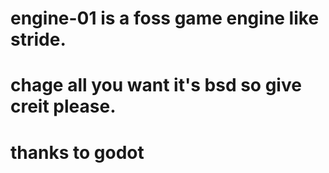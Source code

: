 # engine-01 is a foss game engine like stride.
# chage all you want it's bsd so give creit please.
#
#
#
#
#
#
#
#
#
#
#
#
#
#
#
#
#
# thanks to godot
